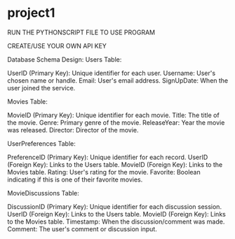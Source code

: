 # project1
RUN THE PYTHONSCRIPT FILE TO USE PROGRAM

CREATE/USE YOUR OWN API KEY


Database Schema Design:
Users Table:

UserID (Primary Key): Unique identifier for each user.
Username: User's chosen name or handle.
Email: User's email address.
SignUpDate: When the user joined the service.


Movies Table:

MovieID (Primary Key): Unique identifier for each movie.
Title: The title of the movie.
Genre: Primary genre of the movie.
ReleaseYear: Year the movie was released.
Director: Director of the movie.


UserPreferences Table:

PreferenceID (Primary Key): Unique identifier for each record.
UserID (Foreign Key): Links to the Users table.
MovieID (Foreign Key): Links to the Movies table.
Rating: User's rating for the movie.
Favorite: Boolean indicating if this is one of their favorite movies.

MovieDiscussions Table:

DiscussionID (Primary Key): Unique identifier for each discussion session.
UserID (Foreign Key): Links to the Users table.
MovieID (Foreign Key): Links to the Movies table.
Timestamp: When the discussion/comment was made.
Comment: The user's comment or discussion input.
